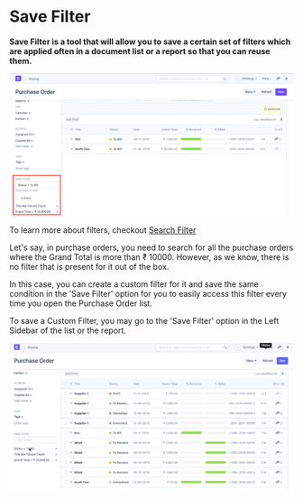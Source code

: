 
# Save Filter



**Save Filter is a tool that will allow you to save a certain set of filters which are applied often in a document list or a report so that you can reuse them.**


![Save Filter](/files/using-save-filter-1.png)


To learn more about filters, checkout [Search Filter](/docs/en/using-erpnext/search-filter)


Let's say, in purchase orders, you need to search for all the purchase orders where the Grand Total is more than ₹ 10000. However, as we know, there is no filter that is present for it out of the box.


In this case, you can create a custom filter for it and save the same condition in the 'Save Filter' option for you to easily access this filter every time you open the Purchase Order list.


To save a Custom Filter, you may go to the 'Save Filter' option in the Left Sidebar of the list or the report.


![Save Filter](/files/using-save-filter-1.gif)




